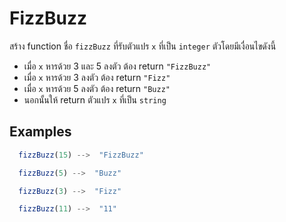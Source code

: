 # FizzBuzz

สร้าง function ชื่อ `fizzBuzz` ที่รับตัวแปร `x` ที่เป็น `integer` ตัวโดยมีเงื่อนไขดังนี้

- เมื่อ `x` หารด้วย 3 และ 5 ลงตัว ต้อง return `"FizzBuzz"`
- เมื่อ `x` หารด้วย 3 ลงตัว ต้อง return `"Fizz"`
- เมื่อ `x` หารด้วย 5 ลงตัว ต้อง return `"Buzz"`
- นอกนั้นให้ return ตัวแปร `x` ที่เป็น `string`

## Examples

```js
  fizzBuzz(15) -->  "FizzBuzz"
```

```js
  fizzBuzz(5) -->  "Buzz"
```

```js
  fizzBuzz(3) -->  "Fizz"
```

```js
  fizzBuzz(11) -->  "11"
```
